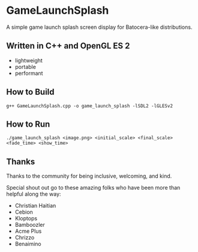 # GameLaunchSplash
A simple game launch splash screen display for Batocera-like distributions.

## Written in C++ and OpenGL ES 2
* lightweight
* portable
* performant

## How to Build
```g++ GameLaunchSplash.cpp -o game_launch_splash -lSDL2 -lGLESv2```

## How to Run
```./game_launch_splash <image.png> <initial_scale> <final_scale> <fade_time> <show_time>```

## Thanks
Thanks to the community for being inclusive, welcoming, and kind.

Special shout out go to these amazing folks who have been more than helpful along the way:
* Christian Haitian
* Cebion
* Kloptops
* Bamboozler
* Acme Plus
* Chrizzo
* Benaimino
